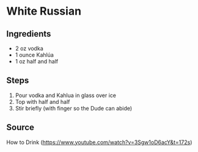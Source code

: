 # White Russian

## Ingredients

- 2 oz vodka
- 1 ounce Kahlúa
- 1 oz half and half

## Steps

1. Pour vodka and Kahlua in glass over ice
2. Top with half and half 
3. Stir briefly (with finger so the Dude can abide)

## Source
How to Drink (https://www.youtube.com/watch?v=3Sgw1oD6acY&t=172s)